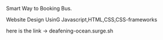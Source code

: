 Smart Way to Booking Bus.

Website Design UsinG Javascript,HTML,CSS,CSS-frameworks

here is the link -> deafening-ocean.surge.sh
